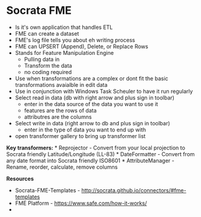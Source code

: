 # Socrata FME

* Is it's own application that handles ETL 
* FME can create a dataset
* FME's log file tells you about eh writing process
* FME can UPSERT (Append), Delete, or Replace Rows
* Stands for Feature Manipulation Engine
    * Pulling data in
    * Transform the data
    * no coding required
* Use when transformations are a complex or dont fit the basic transformations avaialble in edit data 
* Use in conjunction with Windows Task Scheuler to have it run regularly
* Select read in data (db with right arrow and plus sign in toolbar)
    * enter in the data source of the data you want to use it 
    * features are the rows of data 
    * attributres are the columns
* Select write in data (right arrow to db and plus sign in toolbar)
    * enter in the type of data you want to end up with
* open transformer gallery to bring up transformer list 

**Key transformers:**
    * Reprojector - Convert from your local projection to Socrata friendly Latitude/Longitude (LL-83)
    * DateFormatter - Convert from any date format into Socrata friendly ISO8601
    * AttributeManager - Rename, reorder, calculate, remove columns

**Resources**
* Socrata-FME-Templates - http://socrata.github.io/connectors/#fme-templates
* FME Platform - https://www.safe.com/how-it-works/ 
* 